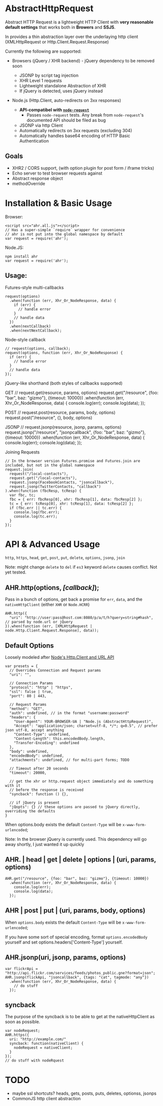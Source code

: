 AbstractHttpRequest
====

Abstract HTTP Request is a lightweight HTTP Client with **very reasonable default settings** that works both in **Browers** and **SSJS**.

In provides a thin abstraction layer over the underlaying http client (XMLHttpRequest or Http.Client.Request.Response)

Currently the following are supported:

  * Browsers (jQuery / XHR backend) - jQuery dependency to be removed soon
    * JSONP by script tag injection
    * XHR Level 1 requests
    * Lightweight standalone Abstraction of XHR
    * If jQuery is detected, uses jQuery instead

  * Node.js (Http.Client, auto-redirects on 3xx responses)
    * **API-compatibel with [`node-request`](http://github.com/mikeal/node-utils/tree/master/request/)**
      * Passes `node-request` tests. Any break from `node-request`'s documented API should be filed as bug
    * JSONP via http Client
    * Automatically redirects on 3xx requests (excluding 304)
    * Automatically handles base64 encoding of HTTP Basic Authentication

Goals
----

  * XHR2 / CORS support, (with option plugin for post form / iframe tricks)
  * Echo server to test browser requests against
  * Abstract response object
  * methodOverride

Installation & Basic Usage
====

Browser:

    <script src="ahr.all.js"></script>
    // Has a super-simple `require` wrapper for convenience
    // ahr is not put into the global namespace by default
    var request = require('ahr');

Node.JS:

    npm install ahr
    var request = require('ahr');

Usage:
----

Futures-style multi-callbacks

    request(options)
      .when(function (err, Xhr_Or_NodeResponse, data) {
        if (err) {
          // handle error
        }
        // handle data
      })
      .when(nextCallback)
      .when(nextNextCallback);

Node-style callback

    // request(options, callback);
    request(options, function (err, Xhr_Or_NodeResponse) {
      if (err) {
        // handle error
      }
      // handle data
    });

jQuery-like shorthand (both styles of callbacks supported)

GET
    // request.get(resource, params, options)
    request.get("/resource", {foo: "bar", baz: "gizmo"}, {timeout: 10000})
      .when(function (err, Xhr_Or_NodeResponse, data) {
        console.log(err);
        console.log(data);
      });

POST
    // request.post(resource, params, body, options)
    request.post("/resource", {}, body, options)

JSONP
    // request.jsonp(resource, jsonp, params, options)
    request.jsonp("/resource", "jsonpcallback", {foo: "bar", baz: "gizmo"}, {timeout: 10000})
      .when(function (err, Xhr_Or_NodeResponse, data) {
        console.log(err);
        console.log(data);
      });

Joining Requests

    // In the browser version Futures.promise and Futures.join are included, but not in the global namespace
    request.join(
      request("/local-contacts"),
      request.get("/local-contacts"),
      request.jsonp(FacebookContacts, "jsoncallback"),
      request.jsonp(TwitterContacts, "callback")
    ).when(function (fbcResp, tcResp) {
      var fbc, tc;
      fbc = { err: fbcResp[0], xhr: fbcResp[1], data: fbcResp[2] };
      tc = { err: tcResp[0], xhr: tcResp[1], data: tcResp[2] };
      if (fbc.err || tc.err) {
        console.log(fbc.err);
        console.log(tc.err);
      }
    });


API & Advanced Usage
====

`http`, `https`, `head`, `get`, `post`, `put`, `delete`, `options`, `jsonp`, `join`

Note: might change `delete` to `del` if `es3` keyword `delete` causes conflict. Not yet tested.

AHR.http(options, *[callback]*);
----

Pass in a bunch of options, get back a promise for `err`, `data`, and the `nativeHttpClient` (either `XHR` or `Node.HCRR`)

    AHR.http({
      "uri": "http://user:pass@host.com:8080/p/a/t/h?query=string#hash", // parsed by node.url or jQuery
    }).when(function (err, [XMLHttpRequest | node.Http.Client.Request.Response], data));

Default Options
----

Loosely modeled after [Node's Http.Client and URL API]("http://nodejs.org/api.html")

    var presets = {
      // Overrides Connection and Request params
      "uri": "",

      // Connection Params
      "protocol": "http" | "https",
      "ssl": false | true,
      "port": 80 | 443,

      // Request Params
      "method": "GET",
      "auth": undefined, // in the format "username:password"
      "headers": {
        "User-Agent": YOUR-BROWSER-UA | "Node.js (AbstractHttpRequest)",
        "Accept": "application/json; charset=utf-8, */*; q=0.5", // prefer json utf-8, accept anything
        "Content-Type": undefined,
        "Content-Length": this.encodedBody.length,
        "Transfer-Encoding": undefined
      },
      "body": undefined,
      "encodedBody": undefined,
      "attachments": undefined, // for multi-part forms; TODO

      // Timeout after 20 seconds
      "timeout": 20000,

      // get the xhr or http.request object immediately and do something with it 
      // before the response is received
      "syncback": function () {},

      // if jQuery is present
      "jQopts": {} // these options are passed to jQuery directly, overriding the defaults
    }

When options.body exists the default `Content-Type` will be `x-www-form-urlencoded`;


Note: In the browser jQuery is currently used. This dependency will go away shortly, I just wanted it up quickly

AHR. | head | get | delete | options | (uri, params, options)
----

    AHR.get("/resource", {foo: "bar", baz: "gizmo"}, {timeout: 10000})
      .when(function (err, Xhr_Or_NodeResponse, data) {
        console.log(err);
        console.log(data);
      });

AHR | post | put | (uri, params, body, options)
----

When `options.body` exists the default `Content-Type` will be `x-www-form-urlencoded`;

If you have some sort of special encoding, format `options.encodedBody` yourself and set options.headers['Content-Type'] yourself.


AHR.jsonp(uri, jsonp, params, options)
----

    var flickrApi = "http://api.flickr.com/services/feeds/photos_public.gne?format=json";
    AHR.jsonp(flickApi, "jsoncallback", {tags: "cat", tagmode: "any"})
      .when(function (err, Xhr_Or_NodeResponse, data) {
        // do stuff
      });

syncback
----

The purpose of the syncback is to be able to get at the nativeHttpClient as soon as possible.

    var nodeRequest;
    AHR.https({
      uri: "http://example.com/"
      syncback: function(nativeClient) {
        nodeRequest = nativeClient;
      }
    });
    // do stuff with nodeRquest

TODO
====

  * maybe ssl shortcuts? heads, gets, posts, puts, deletes, optionss, jsonps
  * CommonJS http client abstraction
